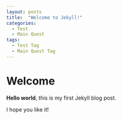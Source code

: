 ```yaml
---
layout: posts
title:  "Welcome to Jekyll!"
categories: 
  - Test
  - Main Quest
tags: 
  - Test Tag
  - Main Quest Tag
---
```


# Welcome

**Hello world**, this is my first Jekyll blog post.

I hope you like it!